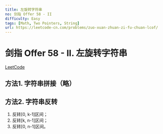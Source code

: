 ```yaml
---
title: 左旋转字符串
no: 剑指 Offer 58 - II
difficulty: Easy
tags: [Math, Two Pointers, String]
url: https://leetcode-cn.com/problems/zuo-xuan-zhuan-zi-fu-chuan-lcof/
---
```


# 剑指 Offer 58 - II. 左旋转字符串

[LeetCode](https://leetcode-cn.com/problems/zuo-xuan-zhuan-zi-fu-chuan-lcof/)

## 方法1. 字符串拼接（略）

## 方法2. 字符串反转

1. 反转[0, k-1]区间；
2. 反转[k, n-1]区间；
3. 反转[0, n-1]区间。